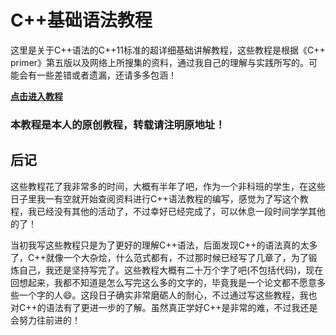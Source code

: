 # C++基础语法教程

这里是关于C++语法的C++11标准的超详细基础讲解教程，这些教程是根据《C++ primer》第五版以及网络上所搜集的资料，通过我自己的理解与实践所写的。可能会有一些差错或者遗漏，还请多多包涵！

[**点击进入教程**](https://bobokick.github.io/Cpp_Guide_detailed/)

### **本教程是本人的原创教程，转载请注明原地址！**

## 后记

这些教程花了我非常多的时间，大概有半年了吧，作为一个非科班的学生，在这些日子里我一有空就开始查阅资料进行C++语法教程的编写，感觉为了写这个教程，我已经没有其他的活动了，不过幸好已经完成了，可以休息一段时间学学其他的了！

当初我写这些教程只是为了更好的理解C++语法，后面发现C++的语法真的太多了，C++就像一个大杂烩，什么范式都有，不过那时候已经写了几章了，为了锻炼自己，我还是坚持写完了。这些教程大概有二十万个字了吧(不包括代码)，现在回想起来，我都不知道是怎么写完这么多的文字的，毕竟我是一个论文都不愿意多些一个字的人:smile:。这段日子确实非常磨砺人的耐心，不过通过写这些教程，我也对C++的语法有了更进一步的了解。虽然真正学好C++是非常的难，不过我还是会努力往前进的！